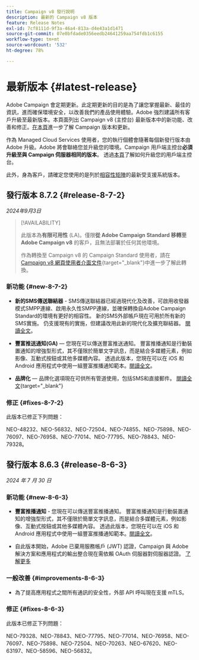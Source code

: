 ```yaml
---
title: Campaign v8 發行說明
description: 最新的 Campaign v8 版本
feature: Release Notes
exl-id: 7cf8111d-9f3a-46a4-813a-d4e43a1d1471
source-git-commit: 07e0bfdade0356eedb24641259aa754fdb1c6155
workflow-type: tm+mt
source-wordcount: '532'
ht-degree: 78%

---
```


# 最新版本 {#latest-release}

Adobe Campaign 會定期更新。此定期更新的目的是為了讓您掌握最新、最佳的資訊，進而確保環境安全，以改善我們的產品使用體驗。Adobe 強烈建議所有客戶升級至最新版本。本頁面列出 Campaign v8 (主控台) 最新版本中的新功能、改善和修正。[在本頁](upgrades.md)進一步了解 Campaign 版本和更新。

作為 Managed Cloud Services 使用者，您的執行個體會隨著每個新發行版本由 Adobe 升級。Adobe 將會聯絡您並升級您的環境。Campaign 用戶端主控台&#x200B;**必須升級至與 Campaign 伺服器相同的版本**。 透過[本頁](../start/connect.md#upgrade-ac-console)了解如何升級您的用戶端主控台。

此外，身為客戶，請確定您使用的是列於[相容性矩陣](compatibility-matrix.md)的最新受支援系統版本。


## 發行版本 8.7.2 {#release-8-7-2}

_2024年9月3日_

>[!AVAILABILITY]
>
>此版本為&#x200B;**有限可用性** (LA)。僅限&#x200B;**從 Adobe Campaign Standard 移轉至 Adobe Campaign v8** 的客戶，且無法部署於任何其他環境。
>
>作為轉換至 Campaign v8 的 Campaign Standard 使用者，請在 [Campaign v8 網頁使用者介面文件](https://experienceleague.adobe.com/zh-hant/docs/campaign-web/v8/release-notes/acs-migration){target="_blank"}中進一步了解此轉換。

### 新功能 {#new-8-7-2}

* **新的SMS傳送聯結器** - SMS傳送聯結器已經過現代化及改善，可啟用收發器模式SMPP連線、啟用永久性SMPP連線，並確保轉換自Adobe Campaign Standard的環境有更好的相容性。 新的SMS外部帳戶現在可用於所有新的SMS實施。 仍支援現有的實施，但建議改用此新的現代化及擴充聯結器。 [閱讀全文](../send/sms/sms.md)。

* **豐富推送通知(GA)** — 您現在可以傳送豐富推送通知。 豐富推播通知是行動裝置通知的增強型形式，其不僅限於簡單文字訊息，而是結合多媒體元素，例如影像、互動式按鈕或其他多媒體內容。 透過此版本，您現在可以在 iOS 和 Android 應用程式中使用一組豐富推播通知範本。[閱讀全文](../send/rich-push-android.md)。

* **品牌化** — 品牌化選項現在可供所有管道使用，包括SMS和直接郵件。 [閱讀全文](https://experienceleague.adobe.com/docs/experience-cloud/campaign/branding/branding-gs.html?lang=zh-hant){target="_blank"}


### 修正 {#fixes-8-7-2}

此版本已修正下列問題：

NEO-48232、NEO-56832、NEO-72504、NEO-74855、NEO-75898、NEO-76097、NEO-76958、NEO-77014、NEO-77795、NEO-78843、NEO-79328。


## 發行版本 8.6.3 {#release-8-6-3}

_2024 年 7 月 30 日_

### 新功能 {#new-8-6-3}

* **豐富推播通知** - 您現在可以傳送豐富推播通知。 豐富推播通知是行動裝置通知的增強型形式，其不僅限於簡單文字訊息，而是結合多媒體元素，例如影像、互動式按鈕或其他多媒體內容。 透過此版本，您現在可以在 iOS 和 Android 應用程式中使用一組豐富推播通知範本。[閱讀全文](../send/rich-push-android.md)。

* 自此版本開始，Adobe 已棄用服務帳戶 (JWT) 認證，Campaign 與 Adobe 解決方案和應用程式的輸出整合現在需依賴 OAuth 伺服器對伺服器認證。 [了解更多](release-notes-2024.md#change-8-7-1)

### 一般改善 {#improvements-8-6-3}

* 為了提高應用程式之間所有通訊的安全性，外部 API 呼叫現在支援 mTLS。

### 修正 {#fixes-8-6-3}

此版本已修正下列問題：

NEO-79328、NEO-78843、NEO-77795、NEO-77014、NEO-76958、NEO-76097、NEO-75898、NEO-72504、NEO-70263、NEO-67620、NEO-63197、NEO-58596、NEO-56832。

<!--
https://jira.corp.adobe.com/issues/?filter=585288&jql=fixVersion%20%3D%208.6.3%20AND%20type%20not%20in%20(epic%2C%20test%2C%20sub-task%2C%20Roadmap)%20AND%20resolution%20!%3D%20unresolved%20AND%20%22Fixed%20in%20Build%22%20is%20not%20EMPTY%20and%20type%20in%20(%22customer%20request%22)
-->
